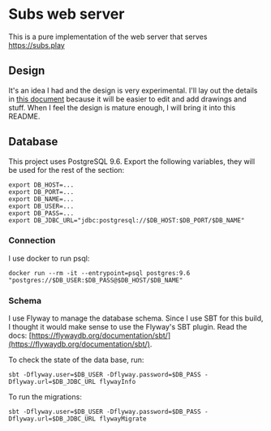 # Subs web server

This is a pure implementation of the web server that serves https://subs.play


## Design

It's an idea I had and the design is very experimental. I'll lay out the details in [this document](https://docs.google.com/document/d/1CV4-fgR7CYGJE2sigwFuxj1OML3WoD7lqB0AESv0Prc/edit?usp=sharing) because it will be easier to edit and add drawings and stuff. When I feel the design is mature enough, I will bring it into this README.


## Database

This project uses PostgreSQL 9.6. Export the following variables, they will be used for the rest of the section:
```
export DB_HOST=...
export DB_PORT=...
export DB_NAME=...
export DB_USER=...
export DB_PASS=...
export DB_JDBC_URL="jdbc:postgresql://$DB_HOST:$DB_PORT/$DB_NAME"
```

### Connection

I use docker to run psql:
```
docker run --rm -it --entrypoint=psql postgres:9.6 "postgres://$DB_USER:$DB_PASS@$DB_HOST/$DB_NAME"
```

### Schema

I use Flyway to manage the database schema. Since I use SBT for this build, I thought it would make sense to use the Flyway's SBT plugin. Read the docs: [https://flywaydb.org/documentation/sbt/](https://flywaydb.org/documentation/sbt/).

To check the state of the data base, run:
```
sbt -Dflyway.user=$DB_USER -Dflyway.password=$DB_PASS -Dflyway.url=$DB_JDBC_URL flywayInfo
```

To run the migrations:
```
sbt -Dflyway.user=$DB_USER -Dflyway.password=$DB_PASS -Dflyway.url=$DB_JDBC_URL flywayMigrate
```